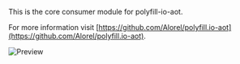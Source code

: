 This is the core consumer module for polyfill-io-aot.

For more information visit [https://github.com/Alorel/polyfill.io-aot](https://github.com/Alorel/polyfill.io-aot).

![Preview](https://cdn.rawgit.com/Alorel/polyfill.io-aot/fe6db4d188c8e4206571889bb0066ac74e28605d/assets/preview.gif)